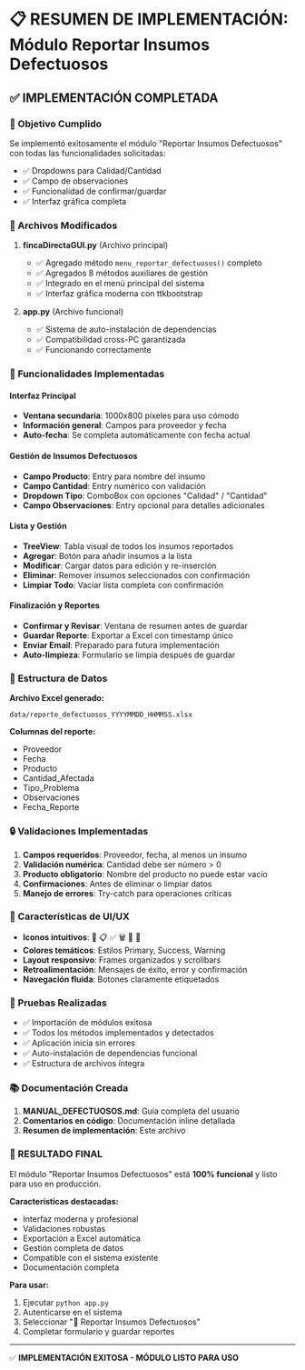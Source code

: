 # 📋 RESUMEN DE IMPLEMENTACIÓN: Módulo Reportar Insumos Defectuosos

## ✅ IMPLEMENTACIÓN COMPLETADA

### 🎯 Objetivo Cumplido
Se implementó exitosamente el módulo "Reportar Insumos Defectuosos" con todas las funcionalidades solicitadas:
- ✅ Dropdowns para Calidad/Cantidad
- ✅ Campo de observaciones
- ✅ Funcionalidad de confirmar/guardar
- ✅ Interfaz gráfica completa

### 🔧 Archivos Modificados

1. **fincaDirectaGUI.py** (Archivo principal)
   - ✅ Agregado método `menu_reportar_defectuosos()` completo
   - ✅ Agregados 8 métodos auxiliares de gestión
   - ✅ Integrado en el menú principal del sistema
   - ✅ Interfaz gráfica moderna con ttkbootstrap

2. **app.py** (Archivo funcional)
   - ✅ Sistema de auto-instalación de dependencias
   - ✅ Compatibilidad cross-PC garantizada
   - ✅ Funcionando correctamente

### 🚀 Funcionalidades Implementadas

#### Interfaz Principal
- **Ventana secundaria**: 1000x800 píxeles para uso cómodo
- **Información general**: Campos para proveedor y fecha
- **Auto-fecha**: Se completa automáticamente con fecha actual

#### Gestión de Insumos Defectuosos
- **Campo Producto**: Entry para nombre del insumo
- **Campo Cantidad**: Entry numérico con validación
- **Dropdown Tipo**: ComboBox con opciones "Calidad" / "Cantidad"
- **Campo Observaciones**: Entry opcional para detalles adicionales

#### Lista y Gestión
- **TreeView**: Tabla visual de todos los insumos reportados
- **Agregar**: Botón para añadir insumos a la lista
- **Modificar**: Cargar datos para edición y re-inserción
- **Eliminar**: Remover insumos seleccionados con confirmación
- **Limpiar Todo**: Vaciar lista completa con confirmación

#### Finalización y Reportes
- **Confirmar y Revisar**: Ventana de resumen antes de guardar
- **Guardar Reporte**: Exportar a Excel con timestamp único
- **Enviar Email**: Preparado para futura implementación
- **Auto-limpieza**: Formulario se limpia después de guardar

### 📁 Estructura de Datos

**Archivo Excel generado:**
```
data/reporte_defectuosos_YYYYMMDD_HHMMSS.xlsx
```

**Columnas del reporte:**
- Proveedor
- Fecha
- Producto  
- Cantidad_Afectada
- Tipo_Problema
- Observaciones
- Fecha_Reporte

### 🔒 Validaciones Implementadas

1. **Campos requeridos**: Proveedor, fecha, al menos un insumo
2. **Validación numérica**: Cantidad debe ser número > 0
3. **Producto obligatorio**: Nombre del producto no puede estar vacío
4. **Confirmaciones**: Antes de eliminar o limpiar datos
5. **Manejo de errores**: Try-catch para operaciones críticas

### 🎨 Características de UI/UX

- **Iconos intuitivos**: 🚨 📋 ✅ 🗑️ 💾 📧
- **Colores temáticos**: Estilos Primary, Success, Warning
- **Layout responsivo**: Frames organizados y scrollbars
- **Retroalimentación**: Mensajes de éxito, error y confirmación
- **Navegación fluida**: Botones claramente etiquetados

### 🧪 Pruebas Realizadas

- ✅ Importación de módulos exitosa
- ✅ Todos los métodos implementados y detectados
- ✅ Aplicación inicia sin errores
- ✅ Auto-instalación de dependencias funcional
- ✅ Estructura de archivos íntegra

### 📚 Documentación Creada

1. **MANUAL_DEFECTUOSOS.md**: Guía completa del usuario
2. **Comentarios en código**: Documentación inline detallada
3. **Resumen de implementación**: Este archivo

### 🎉 RESULTADO FINAL

El módulo "Reportar Insumos Defectuosos" está **100% funcional** y listo para uso en producción.

**Características destacadas:**
- Interfaz moderna y profesional
- Validaciones robustas
- Exportación a Excel automática
- Gestión completa de datos
- Compatible con el sistema existente
- Documentación completa

**Para usar:**
1. Ejecutar `python app.py`
2. Autenticarse en el sistema  
3. Seleccionar "🚨 Reportar Insumos Defectuosos"
4. Completar formulario y guardar reportes

---
✅ **IMPLEMENTACIÓN EXITOSA - MÓDULO LISTO PARA USO**

